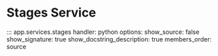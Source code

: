 # Stages Service
::: app.services.stages
    handler: python
    options:
      show_source: false
      show_signature: true
      show_docstring_description: true
      members_order: source
